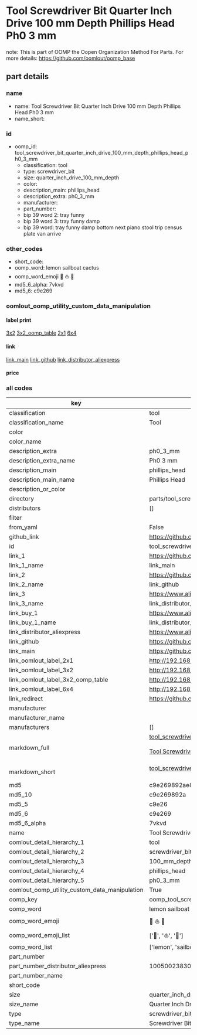 # Tool Screwdriver Bit Quarter Inch Drive 100 mm Depth Phillips Head Ph0 3 mm  

note: This is part of OOMP the Oopen Organization Method For Parts. For more details: https://github.com/oomlout/oomp_base

##  part details
  







### name
* name: Tool Screwdriver Bit Quarter Inch Drive 100 mm Depth Phillips Head Ph0 3 mm
* name_short: 
### id
* oomp_id: tool_screwdriver_bit_quarter_inch_drive_100_mm_depth_phillips_head_ph0_3_mm
  * classification: tool
  * type: screwdriver_bit
  * size: quarter_inch_drive_100_mm_depth
  * color: 
  * description_main: phillips_head
  * description_extra: ph0_3_mm
  * manufacturer: 
  * part_number: 
  * bip 39 word 2: tray funny
  * bip 39 word 3: tray funny damp
  * bip 39 word: tray funny damp bottom next piano stool trip census plate van arrive

### other_codes
* short_code: 
* oomp_word: lemon sailboat cactus
* oomp_word_emoji :lemon: :sailboat: :cactus:
* md5_6_alpha: 7vkvd
* md5_6: c9e269






### oomlout_oomp_utility_custom_data_manipulation
#### label print
[3x2](http://192.168.1.245:1112/?label=oomp%207vkvd)
[3x2_oomp_table](http://192.168.1.108:1112/?label=oomp%207vkvd)
[2x1](http://192.168.1.242:1112/?label=oomp%207vkvd)
[6x4](http://192.168.1.55:1112/?label=oomp%207vkvd)    

#### link

[link_main](https://github.com/oomlout/oomlout_oomp_version_1_messy/tree/main/parts/tool_screwdriver_bit_quarter_inch_drive_100_mm_depth_phillips_head_ph0_3_mm) [link_github](https://github.com/oomlout/oomlout_oomp_version_1_messy/tree/main/parts/tool_screwdriver_bit_quarter_inch_drive_100_mm_depth_phillips_head_ph0_3_mm) [link_distributor_aliexpress](https://www.aliexpress.com/item/1005002383044569.html)                            

#### price







### all codes 
| key | value |  
| --- | --- |  
| classification | tool |  
| classification_name | Tool |  
| color |  |  
| color_name |  |  
| description_extra | ph0_3_mm |  
| description_extra_name | Ph0 3 mm |  
| description_main | phillips_head |  
| description_main_name | Phillips Head |  
| description_or_color |   |  
| directory | parts/tool_screwdriver_bit_quarter_inch_drive_100_mm_depth_phillips_head_ph0_3_mm |  
| distributors | [] |  
| filter |  |  
| from_yaml | False |  
| github_link | https://github.com/oomlout/oomlout_oomp_part_src/tree/main/parts/tool_screwdriver_bit_quarter_inch_drive_100_mm_depth_phillips_head_ph0_3_mm |  
| id | tool_screwdriver_bit_quarter_inch_drive_100_mm_depth_phillips_head_ph0_3_mm |  
| link_1 | https://github.com/oomlout/oomlout_oomp_version_1_messy/tree/main/parts/tool_screwdriver_bit_quarter_inch_drive_100_mm_depth_phillips_head_ph0_3_mm |  
| link_1_name | link_main |  
| link_2 | https://github.com/oomlout/oomlout_oomp_version_1_messy/tree/main/parts/tool_screwdriver_bit_quarter_inch_drive_100_mm_depth_phillips_head_ph0_3_mm |  
| link_2_name | link_github |  
| link_3 | https://www.aliexpress.com/item/1005002383044569.html |  
| link_3_name | link_distributor_aliexpress |  
| link_buy_1 | https://www.aliexpress.com/item/1005002383044569.html |  
| link_buy_1_name | link_distributor_aliexpress |  
| link_distributor_aliexpress | https://www.aliexpress.com/item/1005002383044569.html |  
| link_github | https://github.com/oomlout/oomlout_oomp_version_1_messy/tree/main/parts/tool_screwdriver_bit_quarter_inch_drive_100_mm_depth_phillips_head_ph0_3_mm |  
| link_main | https://github.com/oomlout/oomlout_oomp_version_1_messy/tree/main/parts/tool_screwdriver_bit_quarter_inch_drive_100_mm_depth_phillips_head_ph0_3_mm |  
| link_oomlout_label_2x1 | http://192.168.1.242:1112/?label=oomp%207vkvd |  
| link_oomlout_label_3x2 | http://192.168.1.245:1112/?label=oomp%207vkvd |  
| link_oomlout_label_3x2_oomp_table | http://192.168.1.108:1112/?label=oomp%207vkvd |  
| link_oomlout_label_6x4 | http://192.168.1.55:1112/?label=oomp%207vkvd |  
| link_redirect | https://github.com/oomlout/oomlout_oomp_version_1_messy/tree/main/parts/tool_screwdriver_bit_quarter_inch_drive_100_mm_depth_phillips_head_ph0_3_mm |  
| manufacturer |  |  
| manufacturer_name |  |  
| manufacturers | [] |  
| markdown_full | [tool_screwdriver_bit_quarter_inch_drive_100_mm_depth_phillips_head_ph0_3_mm](none)<br>[](none)<br>[Tool Screwdriver Bit Quarter Inch Drive 100 Mm Depth Phillips Head Ph0 3 Mm](none)<br><br> |  
| markdown_short | [tool_screwdriver_bit_quarter_inch_drive_100_mm_depth_phillips_head_ph0_3_mm](none)<br><br> |  
| md5 | c9e269892ae8dace904aa1a46e578f3d |  
| md5_10 | c9e269892a |  
| md5_5 | c9e26 |  
| md5_6 | c9e269 |  
| md5_6_alpha | 7vkvd |  
| name | Tool Screwdriver Bit Quarter Inch Drive 100 mm Depth Phillips Head Ph0 3 mm |  
| oomlout_detail_hierarchy_1 | tool |  
| oomlout_detail_hierarchy_2 | screwdriver_bit |  
| oomlout_detail_hierarchy_3 | 100_mm_depth |  
| oomlout_detail_hierarchy_4 | phillips_head |  
| oomlout_detail_hierarchy_5 | ph0_3_mm |  
| oomlout_oomp_utility_custom_data_manipulation | True |  
| oomp_key | oomp_tool_screwdriver_bit_quarter_inch_drive_100_mm_depth_phillips_head_ph0_3_mm |  
| oomp_word | lemon sailboat cactus |  
| oomp_word_emoji | :lemon: :sailboat: :cactus: |  
| oomp_word_emoji_list | [':lemon:', ':sailboat:', ':cactus:'] |  
| oomp_word_list | ['lemon', 'sailboat', 'cactus'] |  
| part_number |  |  
| part_number_distributor_aliexpress | 1005002383044569 |  
| part_number_name |  |  
| short_code |  |  
| size | quarter_inch_drive_100_mm_depth |  
| size_name | Quarter Inch Drive 100 mm Depth |  
| type | screwdriver_bit |  
| type_name | Screwdriver Bit |  
